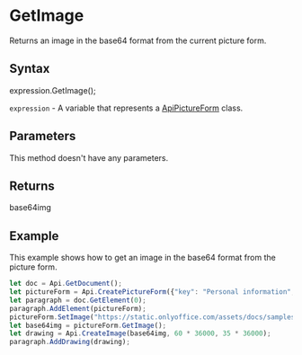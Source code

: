 # GetImage

Returns an image in the base64 format from the current picture form.

## Syntax

expression.GetImage();

`expression` - A variable that represents a [ApiPictureForm](../ApiPictureForm.md) class.

## Parameters

This method doesn't have any parameters.

## Returns

base64img

## Example

This example shows how to get an image in the base64 format from the picture form.

```javascript
let doc = Api.GetDocument();
let pictureForm = Api.CreatePictureForm({"key": "Personal information", "tip": "Upload your photo", "required": true, "placeholder": "Photo", "scaleFlag": "tooBig", "lockAspectRatio": true, "respectBorders": false, "shiftX": 50, "shiftY": 50});
let paragraph = doc.GetElement(0);
paragraph.AddElement(pictureForm);
pictureForm.SetImage("https://static.onlyoffice.com/assets/docs/samples/img/onlyoffice_logo.png");
let base64img = pictureForm.GetImage();
let drawing = Api.CreateImage(base64img, 60 * 36000, 35 * 36000);
paragraph.AddDrawing(drawing);
```
